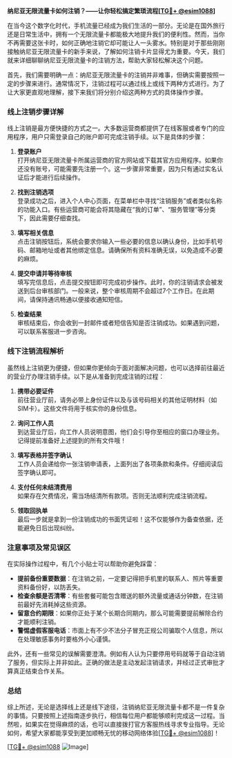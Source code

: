 **纳尼亚无限流量卡如何注销？——让你轻松搞定繁琐流程[[TG💪+ @esim1088](https://t.me/s/esim1088)]**

在当今这个数字化时代，手机流量已经成为我们生活的一部分。无论是在国外旅行还是日常生活中，拥有一个无限流量卡都能极大地提升我们的便利性。然而，当你不再需要这张卡时，如何正确地注销它却可能让人一头雾水。特别是对于那些刚刚接触纳尼亚无限流量卡的新手来说，了解如何注销卡片显得尤为重要。今天，我们就来详细聊聊纳尼亚无限流量卡的注销方法，帮助大家轻松解决这个问题。

首先，我们需要明确一点：纳尼亚无限流量卡的注销并非难事，但确实需要按照一定的步骤来进行。通常情况下，注销过程可以通过线上或线下两种方式进行。为了让大家更直观地理解，接下来我们将分别介绍这两种方式的具体操作步骤。

### 线上注销步骤详解

线上注销是最方便快捷的方式之一。大多数运营商都提供了在线客服或者专门的应用程序，用户只需登录自己的账户即可完成注销手续。以下是具体的步骤：

1. **登录账户**  
   打开纳尼亚无限流量卡所属运营商的官方网站或下载其官方应用程序。如果你还没有账号，可能需要先注册一个。这一步骤非常重要，因为只有通过实名认证后才能进行后续操作。

2. **找到注销选项**  
   登录成功之后，进入个人中心页面，在菜单栏中寻找“注销服务”或者类似名称的功能入口。有些运营商可能会将其隐藏在“我的订单”、“服务管理”等分类下，因此需要仔细查找。

3. **填写相关信息**  
   点击注销按钮后，系统会要求你输入一些必要的信息以确认身份，比如手机号码、邮箱地址或者其他绑定信息。请确保所有资料准确无误，以免造成不必要的麻烦。

4. **提交申请并等待审核**  
   填写完信息后，点击提交按钮即可完成初步操作。此时，你的注销请求会被发送到后台审核部门。一般来说，整个审核周期不会超过7个工作日。在此期间，请保持通讯畅通以便接收通知短信。

5. **检查结果**  
   审核结束后，你会收到一封邮件或者短信告知是否注销成功。如果遇到问题，可以联系客服进一步咨询。

### 线下注销流程解析

虽然线上注销更为便捷，但如果你更倾向于面对面解决问题，也可以选择前往最近的营业厅办理注销手续。以下是从准备到完成注销的过程：

1. **携带必要证件**  
   前往营业厅前，请务必带上身份证件以及与该号码相关的其他证明材料（如SIM卡）。这些文件将用于核实你的身份信息。

2. **询问工作人员**  
   到达营业厅后，向工作人员说明意图，他们会引导你至相应的窗口办理业务。记得提前准备好上述提到的所有文件哦！

3. **填写表格并签字确认**  
   工作人员会递给你一张注销申请表，上面列出了各项条款和条件。仔细阅读后签字确认即可。

4. **支付任何未结清费用**  
   如果存在欠费情况，需当场结清所有款项。否则无法顺利完成注销流程。

5. **领取回执单**  
   最后一步就是拿到一份注销成功的书面凭证啦！这不仅能够作为备查依据，还能避免日后出现纠纷。

### 注意事项及常见误区

在实际操作过程中，有几个小贴士可以帮助你避免踩雷：

- **提前备份重要数据**：在注销之前，一定要记得把手机里的联系人、照片等重要资料备份好，以防丢失。
- **检查余额是否清零**：有些套餐可能包含赠送的额外流量或通话分钟数，在注销前最好先消耗掉这些资源。
- **留意合约期限**：如果你正处于某个长期合同期内，那么可能需要提前解除合约才能顺利注销。
- **警惕虚假客服电话**：市面上有不少不法分子冒充正规公司骗取个人信息，所以在处理敏感事务时要格外小心谨慎。

此外，还有一些常见的误解需要澄清。例如有人认为只要停用号码就等于自动注销了服务，但实际上并非如此。正确的做法是主动发起注销请求，并经过正式审批才算真正结束合作关系。

### 总结

综上所述，无论是选择线上还是线下途径，注销纳尼亚无限流量卡都不是一件复杂的事情。只要按照上述指南逐步执行，相信每位用户都能够顺利完成这一过程。当然啦，如果实在觉得麻烦的话，也可以直接拨打官方客服热线寻求专业指导。无论如何，希望大家都能享受到更加顺畅无忧的移动网络体验[[TG💪+ @esim1088](https://t.me/s/esim1088)]！

[[TG💪+ @esim1088](https://t.me/s/esim1088) ![Image](https://i.postimg.cc/4NQfJmqS/Snipaste-2025-05-13-00-14-12.png)]